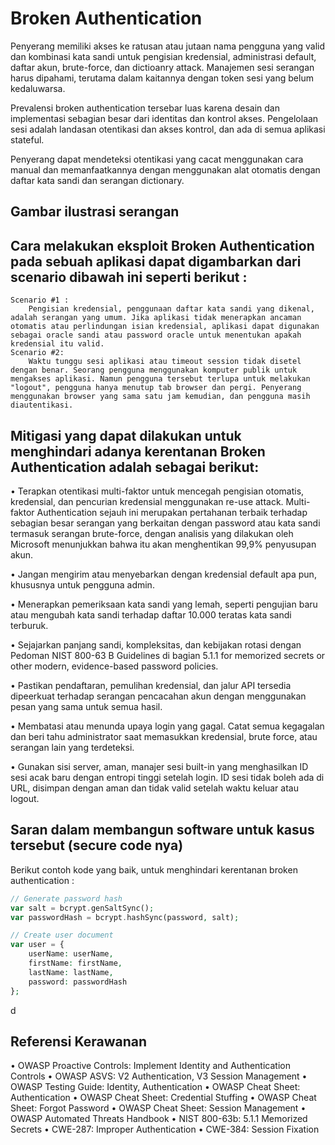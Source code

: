 # Broken Authentication
Penyerang memiliki akses ke ratusan atau jutaan nama pengguna yang valid dan kombinasi kata sandi untuk pengisian kredensial, administrasi default, daftar akun, brute-force, dan dictioanry attack. Manajemen sesi serangan harus dipahami, terutama dalam kaitannya dengan token sesi yang belum kedaluwarsa.

Prevalensi broken authentication tersebar luas karena desain dan implementasi sebagian besar dari identitas dan kontrol akses. Pengelolaan sesi adalah landasan otentikasi dan akses kontrol, dan ada di semua aplikasi stateful. 

Penyerang dapat mendeteksi otentikasi yang cacat menggunakan cara manual dan memanfaatkannya dengan menggunakan alat otomatis dengan daftar kata sandi dan serangan dictionary.


## Gambar ilustrasi serangan 

## Cara melakukan eksploit Broken Authentication pada sebuah aplikasi dapat digambarkan dari scenario dibawah ini seperti berikut : 
    Scenario #1 : 
        Pengisian kredensial, penggunaan daftar kata sandi yang dikenal, adalah serangan yang umum. Jika aplikasi tidak menerapkan ancaman otomatis atau perlindungan isian kredensial, aplikasi dapat digunakan sebagai oracle sandi atau password oracle untuk menentukan apakah kredensial itu valid.
    Scenario #2: 
        Waktu tunggu sesi aplikasi atau timeout session tidak disetel dengan benar. Seorang pengguna menggunakan komputer publik untuk mengakses aplikasi. Namun pengguna tersebut terlupa untuk melakukan "logout", pengguna hanya menutup tab browser dan pergi. Penyerang menggunakan browser yang sama satu jam kemudian, dan pengguna masih diautentikasi.
    

## Mitigasi yang dapat dilakukan untuk menghindari adanya kerentanan Broken Authentication adalah sebagai berikut: 
• Terapkan otentikasi multi-faktor untuk mencegah pengisian otomatis, kredensial, dan pencurian
kredensial menggunakan re-use attack. Multi-faktor Authentication sejauh ini merupakan pertahanan terbaik terhadap sebagian besar serangan yang berkaitan dengan password atau kata sandi termasuk serangan brute-force, dengan analisis yang dilakukan oleh Microsoft menunjukkan bahwa itu akan menghentikan 99,9% penyusupan akun.

• Jangan mengirim atau menyebarkan dengan kredensial default apa pun, khususnya untuk pengguna admin.

• Menerapkan pemeriksaan kata sandi yang lemah, seperti pengujian baru atau mengubah kata sandi terhadap daftar 10.000 teratas kata sandi terburuk.

• Sejajarkan panjang sandi, kompleksitas, dan kebijakan rotasi dengan Pedoman NIST 800-63 B Guidelines di bagian 5.1.1 for memorized secrets or other modern, evidence-based password policies.

• Pastikan pendaftaran, pemulihan kredensial, dan jalur API tersedia dipeerkuat terhadap serangan pencacahan akun dengan menggunakan pesan yang sama untuk semua hasil.

• Membatasi atau menunda upaya login yang gagal. 
Catat semua kegagalan dan beri tahu administrator saat memasukkan kredensial, brute force, atau serangan lain yang terdeteksi.

• Gunakan sisi server, aman, manajer sesi built-in yang
menghasilkan ID sesi acak baru dengan entropi tinggi setelah login. ID sesi tidak boleh ada di URL, disimpan dengan aman dan tidak valid setelah waktu keluar atau logout.
    

## Saran dalam membangun software untuk kasus tersebut (secure code nya)
Berikut contoh kode yang baik, untuk menghindari kerentanan broken authentication : 
``` php
// Generate password hash
var salt = bcrypt.genSaltSync();
var passwordHash = bcrypt.hashSync(password, salt);

// Create user document
var user = {
    userName: userName,
    firstName: firstName,
    lastName: lastName,
    password: passwordHash
};
```

d

## Referensi Kerawanan
• OWASP Proactive Controls: Implement Identity and 
Authentication Controls 
• OWASP ASVS: V2 Authentication, V3 Session Management 
• OWASP Testing Guide: Identity, Authentication 
• OWASP Cheat Sheet: Authentication 
• OWASP Cheat Sheet: Credential Stuffing 
• OWASP Cheat Sheet: Forgot Password 
• OWASP Cheat Sheet: Session Management 
• OWASP Automated Threats Handbook 
• NIST 800-63b: 5.1.1 Memorized Secrets 
• CWE-287: Improper Authentication 
• CWE-384: Session Fixation 